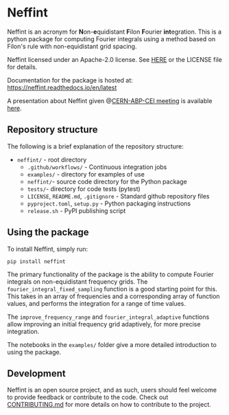 # Neffint
Neffint is an acronym for **N**on-**e**quidistant **F**ilon **F**ourier **int**egration. This is a python package for computing Fourier integrals using a method based on Filon's rule with non-equidistant grid spacing.

Neffint licensed under an Apache-2.0 license. See [HERE](https://www.apache.org/licenses/LICENSE-2.0) or the LICENSE file for details.

Documentation for the package is hosted at: https://neffint.readthedocs.io/en/latest

A presentation about Neffint given @[CERN-ABP-CEI meeting](https://indico.cern.ch/event/1283488/) is available [here](https://indico.cern.ch/event/1283488/contributions/5392363/attachments/2687780/4670873/ANIMATED_esvik_CEI_20230720.pdf).

## Repository structure

The following is a brief explanation of the repository structure:

- `neffint/` - root directory
    - `.github/workflows/` - Continuous integration jobs
    - `examples/` - directory for examples of use
    - `neffint/`- source code directory for the Python package
    - `tests/`- directory for code tests (pytest)
    - `LICENSE`, `README.md`, `.gitignore` - Standard github repository files
    - `pyproject.toml`, `setup.py` - Python packaging instructions
    - `release.sh` - PyPI publishing script

## Using the package

To install Neffint, simply run:

    pip install neffint

The primary functionality of the package is the ability to compute Fourier integrals on non-equidistant frequency grids. The `fourier_integral_fixed_sampling` function is a good starting point for this. This takes in an array of frequencies and a corresponding array of function values, and performs the integration for a range of time values.

The `improve_frequency_range` and `fourier_integral_adaptive` functions allow improving an initial frequency grid adaptively, for more precise integration.

The notebooks in the `examples/` folder give a more detailed introduction to using the package.

## Development

Neffint is an open source project, and as such, users should feel welcome to provide feedback or contribute to the code. Check out [CONTRIBUTING.md](https://github.com/ImpedanCEI/neffint/blob/main/CONTRIBUTING.md) for more details on how to contribute to the project.

